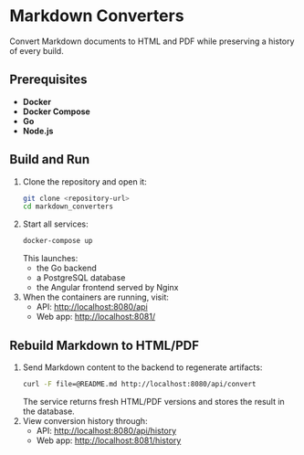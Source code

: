 # Markdown Converters

Convert Markdown documents to HTML and PDF while preserving a history of every build.

## Prerequisites
- **Docker**
- **Docker Compose**
- **Go**
- **Node.js**

## Build and Run
1. Clone the repository and open it:
   ```bash
   git clone <repository-url>
   cd markdown_converters
   ```
2. Start all services:
   ```bash
   docker-compose up
   ```
   This launches:
   - the Go backend
   - a PostgreSQL database
   - the Angular frontend served by Nginx
3. When the containers are running, visit:
   - API: <http://localhost:8080/api>
   - Web app: <http://localhost:8081/>

## Rebuild Markdown to HTML/PDF
1. Send Markdown content to the backend to regenerate artifacts:
   ```bash
   curl -F file=@README.md http://localhost:8080/api/convert
   ```
   The service returns fresh HTML/PDF versions and stores the result in the database.
2. View conversion history through:
   - API: <http://localhost:8080/api/history>
   - Web app: <http://localhost:8081/history>


